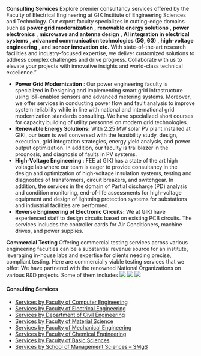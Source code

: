 **Consulting Services**
Explore premier consultancy services offered by the Faculty of Electrical Engineering at GIK Institute of Engineering Sciences and Technology. Our expert faculty specializes in cutting-edge domains such as **power grid modernization** , **renewable energy solutions** , **power electronics** , **microwave and antenna design** , **AI integration in electrical systems** , **advanced communication technologies (5G, 6G)** , **high-voltage engineering** , and **sensor innovation etc.** With state-of-the-art research facilities and industry-focused expertise, we deliver customized solutions to address complex challenges and drive progress. Collaborate with us to elevate your projects with innovative insights and world-class technical excellence.”
  * **Power Grid Modernization** : Our power engineering faculty is specialized in Designing and implementing smart grid infrastructure using IoT-enabled sensors and advanced metering systems. Moreover, we offer services in conducting power flow and fault analysis to improve system reliability while in line with national and international grid modernization standards consulting. We have specialized short courses for capacity building of utility personnel on modern grid technologies.
  * **Renewable Energy Solutions:** With 2.25 MW solar PV plant installed at GIKI, our team is well conversed with the feasibility study, design, execution, grid integration strategies, energy yield analysis, and power output optimization. In addition, our faculty is trailblazer in the prognosis, and diagnosis of faults in PV systems.
  * **High-Voltage Engineering** : FEE at GIKI has a state of the art high voltage lab where our team is eager to provide consultancy in the design and optimization of high-voltage insulation systems, testing and diagnostics of transformers, circuit breakers, and switchgear. In addition, the services in the domain of Partial discharge (PD) analysis and condition monitoring, end-of-life assessments for high-voltage equipment and design of lightning protection systems for substations and industrial facilities are performed. 
  * **Reverse Engineering of Electronic Circuits:** We at GIKI have experienced staff to design circuits based on existing PCB circuits. The services includes the controller cards for Air Conditioners, machine drives, and power supplies. 


**Commercial Testing**
Offering commercial testing services across various engineering faculties can be a substantial revenue source for an institute, leveraging in-house labs and expertise for clients needing precise, compliant testing. Here are commercially viable testing services that we offer:
We have partnered with the renowned National Organizations on various R&D projects. Some of them includes
![](https://giki.edu.pk/services-by-faculty-of-electrical-engineering/) ![](https://giki.edu.pk/services-by-faculty-of-electrical-engineering/) ![](https://giki.edu.pk/services-by-faculty-of-electrical-engineering/)
#### Consulting Services
  * [Services by Faculty of Computer Engineering](https://giki.edu.pk/services-by-faculty-of-computer-engineering/)
  * [Services by Faculty of Electrical Engineering](https://giki.edu.pk/services-by-faculty-of-electrical-engineering/)
  * [Services by Department of Civil Engineering](https://giki.edu.pk/services-by-department-of-civil-engineering/)
  * [Services by Faculty of Material Science](https://giki.edu.pk/services-by-faculty-of-material-science/)
  * [Services by Faculty of Mechanical Engineering](https://giki.edu.pk/services-by-faculty-of-mechanical-engineering/)
  * [Services by Faculty of Chemical Engineering](https://giki.edu.pk/services-by-faculty-of-chemical-engineering/)
  * [Services by Faculty of Basic Sciences](https://giki.edu.pk/services-by-faculty-of-engineering-sciences/)
  * [Services by School of Management Sciences – SMgS](https://giki.edu.pk/services-by-school-of-management-sciences-smgs/)


